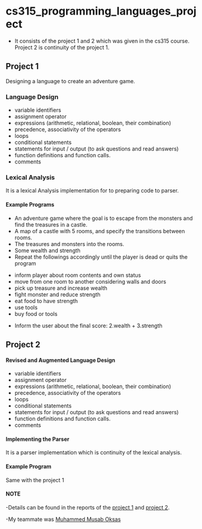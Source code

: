 # cs315_programming_languages_project
* It consists of the project 1 and 2 which was given in the cs315 course. Project 2 is continuity of the project 1.

## Project 1
Designing a language to create an adventure game.
### Language Design
- variable identifiers
- assignment operator
- expressions (arithmetic, relational, boolean, their combination)
- precedence, associativity of the operators
- loops
- conditional statements
- statements for input / output (to ask questions and read answers)
- function definitions and function calls.
- comments
### Lexical Analysis
It is a lexical Analysis implementation for to preparing code to parser.

#### Example Programs
- An adventure game where the goal is to escape from the monsters and find the treasures in a castle.
- A map of a castle with 5 rooms, and specify the transitions between rooms.
- The treasures and monsters into the rooms.
- Some wealth and strength
- Repeat the followings accordingly until the player is dead or quits the program
+ inform player about room contents and own status
+ move from one room to another considering walls and doors
+ pick up treasure and increase wealth
+ fight monster and reduce strength
+ eat food to have strength
+ use tools
+ buy food or tools
- Inform the user about the final score: 2.wealth + 3.strength

## Project 2

#### Revised and Augmented Language Design
- variable identifiers
- assignment operator
- expressions (arithmetic, relational, boolean, their combination)
- precedence, associativity of the operators
- loops
- conditional statements
- statements for input / output (to ask questions and read answers)
- function definitions and function calls.
- comments
#### Implementing the Parser
It is a parser implementation which is continuity of the lexical analysis.

#### Example Program
Same with the project 1



#### NOTE
-Details can be found in the reports of the [project 1](315Project1/cs315_project1.pdf) and [project 2](315Project1/cs315_project2.pdf).

-My teammate was [Muhammed Musab Oksas](https://github.com/mmoksas68) 

